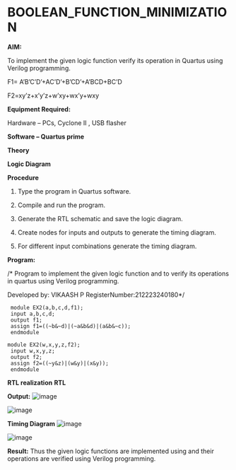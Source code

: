 # BOOLEAN_FUNCTION_MINIMIZATION

**AIM:**

To implement the given logic function verify its operation in Quartus using Verilog programming.

F1= A’B’C’D’+AC’D’+B’CD’+A’BCD+BC’D 

F2=xy’z+x’y’z+w’xy+wx’y+wxy

**Equipment Required:**

Hardware – PCs, Cyclone II , USB flasher

**Software – Quartus prime**

**Theory**

**Logic Diagram**

**Procedure**

1.	Type the program in Quartus software.

2.	Compile and run the program.

3.	Generate the RTL schematic and save the logic diagram.

4.	Create nodes for inputs and outputs to generate the timing diagram.

5.	For different input combinations generate the timing diagram.


**Program:**

/* Program to implement the given logic function and to verify its operations in quartus using Verilog programming. 

Developed by: VIKAASH P RegisterNumber:212223240180*/
```
 module EX2(a,b,c,d,f1);
 input a,b,c,d;
 output f1;
 assign f1=((~b&~d)|(~a&b&d)|(a&b&~c));
 endmodule

module EX2(w,x,y,z,f2);
 input w,x,y,z;
 output f2;
 assign f2=((~y&z)|(w&y)|(x&y));
 endmodule

```


**RTL realization**
**RTL**


**Output:**
![image](https://github.com/user-attachments/assets/b2f291e2-22cb-4d08-bfc2-2a3ac81b87bc)

![image](https://github.com/user-attachments/assets/5c0f78b5-ff7f-46e9-bb3c-0700123249ab)


**Timing Diagram**
![image](https://github.com/user-attachments/assets/7416a170-38f0-48ec-89d3-53fcac030884)

![image](https://github.com/user-attachments/assets/1bb9d5d3-b6d6-4af4-822b-cb8c78833bd0)



**Result:**
Thus the given logic functions are implemented using and their operations are verified using Verilog programming.

